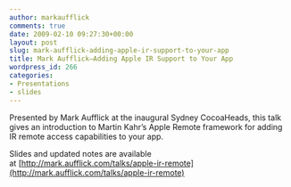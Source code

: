 ```yaml
---
author: markaufflick
comments: true
date: 2009-02-10 09:27:30+00:00
layout: post
slug: mark-aufflick-adding-apple-ir-support-to-your-app
title: Mark Aufflick—Adding Apple IR Support to Your App
wordpress_id: 266
categories:
- Presentations
- slides
---
```


Presented by Mark Aufflick at the inaugural Sydney CocoaHeads, this talk gives an introduction to Martin Kahr’s Apple Remote framework for adding IR remote access capabilities to your app.

Slides and updated notes are available at [http://mark.aufflick.com/talks/apple-ir-remote](http://mark.aufflick.com/talks/apple-ir-remote)
